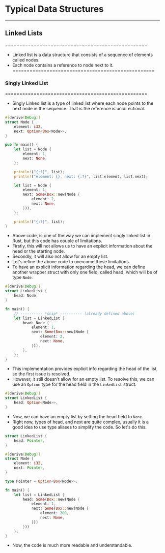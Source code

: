 # Typical Data Structures
--------------------------------------------
## Linked Lists
==================================================
- Linked list is a data structure that consists of a sequence of elements called nodes.
- Each node contains a reference to node next to it.
==================================================
### Singly Linked List
==================================================
- Singly Linked list is a type of linked list where each node points to the next node in the sequence. That is the reference is unidirectional.
```rust
#[derive(Debug)]
struct Node {
    element: i32,
    next: Option<Box<Node>>,
}

pub fn main() {
    let list = Node {
        element: 1,
        next: None,
    };

    println!("{:?}", list);
    println!("element: {}, next: {:?}", list.element, list.next);

    let list = Node {
        element: 1,
        next: Some(Box::new(Node {
            element: 2,
            next: None,
        })),
    };

    println!("{:?}", list);
}
```
- Above code, is one of the way we can implement singly linked list in Rust, but this code has couple of limitations.
- Firstly, this will not allows us to have an explicit information about the head or the starting node.
- Secondly, it will also not allow for an empty list.
- Let's refine the above code to overcome these limitations.
- To have an explicit information regarding the head, we can define another wrapper struct with only one field, called head, which will be of type `Node`.
```rust
#[derive(Debug)]
struct LinkedList {
    head: Node,
}

fn main() {
    // ---------- *snip* ---------- (already defined above)
    let list = LinkedList {
        head: Node {
            element: 1,
            next: Some(Box::new(Node {
                element: 2,
                next: None,
            })),
        },
    };
}
```
- This implementation provides explicit info regarding the head of the list, so the first issue is resolved.
- However, it still doesn't allow for an empty list. To resolve this, we can use an `Option` type for the head field in the `LinkedList` struct.
```rust
#[derive(Debug)]
struct LinkedList {
    head: Option<Node>>,
}
```
- Now, we can have an empty list by setting the head field to `None`.
- Right now, types of head, and next are quite complex, usually it is a good idea to use type aliases to simplify the code. So let's do this.
```rust
struct LinkedList {
    head: Pointer,
}

#[derive(Debug)]
struct Node {
    element: i32,
    next: Pointer,
}

type Pointer = Option<Box<Node>>;

fn main() {
    let list = LinkedList {
        head: Some(Box::new(Node {
            element: 1,
            next: Some(Box::new(Node {
                element: 200,
                next: None,
            }))
        }))
    };
}
```
- Now, the code is much more readable and understandable.